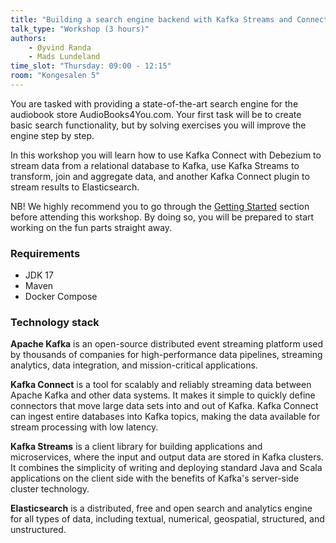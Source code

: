 ```yaml
---
title: "Building a search engine backend with Kafka Streams and Connect "
talk_type: "Workshop (3 hours)"
authors:
    - Øyvind Randa
    - Mads Lundeland
time_slot: "Thursday: 09:00 - 12:15"
room: "Kongesalen 5"
---
```

You are tasked with providing a state-of-the-art search engine for the audiobook store AudioBooks4You.com.
Your first task will be to create basic search functionality, but by solving exercises you will improve
the engine step by step.

In this workshop you will learn how to use Kafka Connect with Debezium to stream data from a relational database
to Kafka, use Kafka Streams to transform, join and aggregate data, and another Kafka Connect plugin to stream
results to Elasticsearch.

NB! We highly recommend you to go through the [Getting Started](https://github.com/mlundela/kafka-streams-workshop#getting-started)
section before attending this workshop. By doing so, you will be prepared to start working on the fun parts
straight away.

### Requirements

- JDK 17
- Maven
- Docker Compose

### Technology stack

**Apache Kafka** is an open-source distributed event streaming platform used by thousands of companies for high-performance data pipelines, streaming analytics, data integration, and mission-critical applications.

**Kafka Connect** is a tool for scalably and reliably streaming data between Apache Kafka and other data systems. It makes it simple to quickly define connectors that move large data sets into and out of Kafka. Kafka Connect can ingest entire databases into Kafka topics, making the data available for stream processing with low latency.

**Kafka Streams** is a client library for building applications and microservices, where the input and output data are stored in Kafka clusters. It combines the simplicity of writing and deploying standard Java and Scala applications on the client side with the benefits of Kafka's server-side cluster technology.

**Elasticsearch** is a distributed, free and open search and analytics engine for all types of data, including textual, numerical, geospatial, structured, and unstructured.


